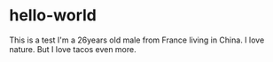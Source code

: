 # hello-world
This is a test
I'm a 26years old male from France living in China. I love nature. But I love tacos even more.
